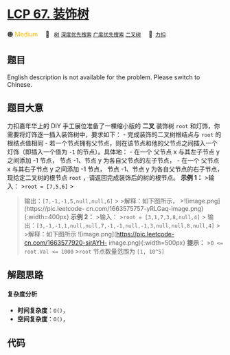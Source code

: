 # [LCP 67. 装饰树](https://2xiao.github.io/leetcode-js/lcp/LCP_67.html)

🟠 <font color=#ffb800>Medium</font>&emsp; 🔖&ensp; [`树`](/tag/tree.md) [`深度优先搜索`](/tag/depth-first-search.md) [`广度优先搜索`](/tag/breadth-first-search.md) [`二叉树`](/tag/binary-tree.md)&emsp; 🔗&ensp;[`力扣`](https://leetcode.cn/problems/KnLfVT)

## 题目

English description is not available for the problem. Please switch to
Chinese.


## 题目大意

力扣嘉年华上的 DIY 手工展位准备了一棵缩小版的 **二叉** 装饰树 `root` 和灯饰，你需要将灯饰逐一插入装饰树中，要求如下： \-
完成装饰的二叉树根结点与 `root` 的根结点值相同 \- 若一个节点拥有父节点，则在该节点和他的父节点之间插入一个灯饰（即插入一个值为 `-1`
的节点）。具体地： \- 在一个 父节点 x 与其左子节点 y 之间添加 -1 节点， 节点 -1、节点 y 为各自父节点的左子节点， \- 在一个 父节点
x 与其右子节点 y 之间添加 -1 节点， 节点 -1、节点 y 为各自父节点的右子节点， 现给定二叉树的根节点 `root`
，请返回完成装饰后的树的根节点。 **示例 1：** >输入： >`root = [7,5,6]` >
>输出：`[7,-1,-1,5,null,null,6]` > >解释：如下图所示， >![image.png](https://pic.leetcode-
cn.com/1663575757-yRLGaq-image.png){:width=400px} **示例 2：** >输入： >`root =
[3,1,7,3,8,null,4]` >
>输出：`[3,-1,-1,1,null,null,7,-1,-1,null,-1,3,null,null,8,null,4]` > >解释：如下图所示
![image.png](https://pic.leetcode-cn.com/1663577920-sjrAYH-
image.png){:width=500px} **提示：** >`0 <= root.Val <= 1000` >`root` 节点数量范围为 `[1,
10^5]`


## 解题思路

#### 复杂度分析

- **时间复杂度**：`O()`，
- **空间复杂度**：`O()`，

## 代码

```javascript

```